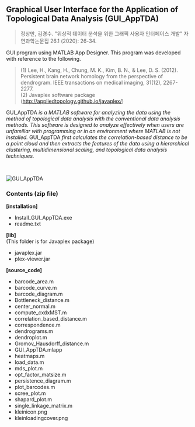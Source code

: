 
## Graphical User Interface for the Application of Topological Data Analysis (GUI_AppTDA)
  
  >정상만, 김경수. "위상적 데이터 분석을 위한 그래픽 사용자 인터페이스 개발" 자연과학논문집 26.1 (2020): 26-34.  
  
GUI program using MATLAB App Designer. This program was developed with reference to the following.  

>(1) Lee, H., Kang, H., Chung, M. K., Kim, B. N., & Lee, D. S. (2012). Persistent brain network homology from the perspective of dendrogram. IEEE transactions on medical imaging, 31(12), 2267-2277.  
>(2) Javaplex software package (http://appliedtopology.github.io/javaplex/)
  
  
GUI_AppTDA _is a MATLAB software for analyzing the data using the method of topological data analysis with the conventional data analysis methods.
This software is designed to analyze effectively when users are unfamiliar with programming or in an environment where MATLAB is not installed._
GUI_AppTDA _first calculates the correlation-based distance to be a point cloud and then extracts the features of the data using a hierarchical clustering, multidimensional scaling, and topological data analysis techniques._

<br>

![GUI_AppTDA](https://user-images.githubusercontent.com/43581612/103168635-41136e80-4878-11eb-94f8-f59dd911a923.png)


### Contents (zip file)

**[installation]**
- Install_GUI_AppTDA.exe
- readme.txt

**[lib]**  
(This folder is for Javaplex package)
- javaplex.jar
- plex-viewer.jar

**[source_code]**
- barcode_area.m
- barcode_curve.m
- barcode_diagram.m
- Bottleneck_distance.m
- center_normal.m
- compute_cxdxMST.m
- correlation_based_distance.m
- correspondence.m
- dendrograms.m
- dendroplot.m
- Gromov_Hausdorff_distance.m
- GUI_AppTDA.mlapp
- heatmaps.m
- load_data.m
- mds_plot.m
- opt_factor_matsize.m
- persistence_diagram.m
- plot_barcodes.m
- scree_plot.m
- shapard_plot.m
- single_linkage_matrix.m
- kleinicon.png
- kleinloadingcover.png
